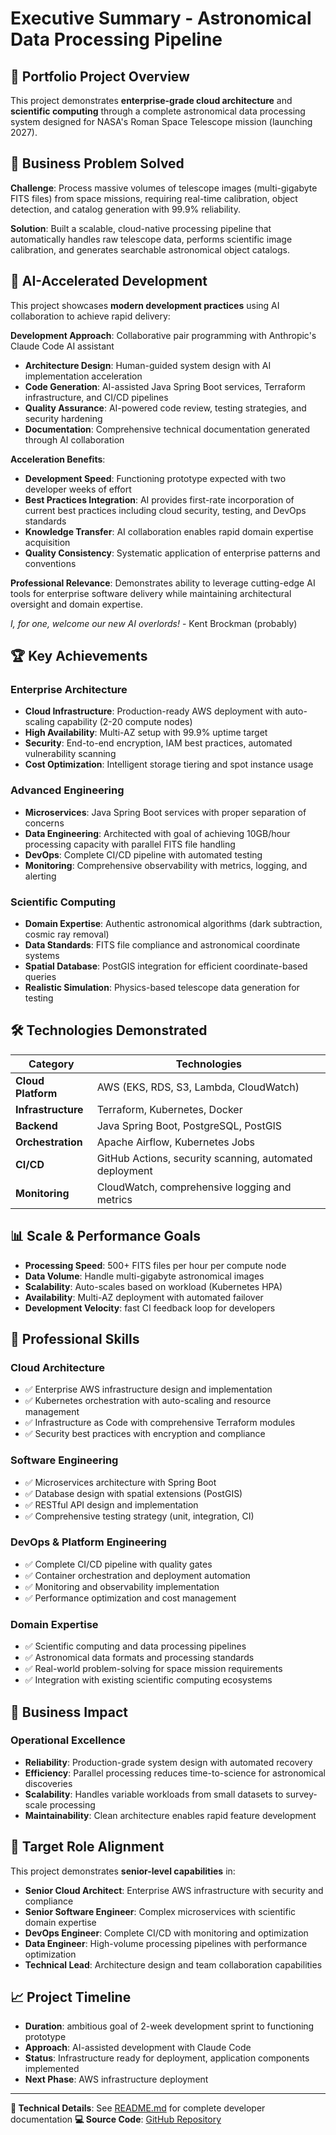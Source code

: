 # Executive Summary - Astronomical Data Processing Pipeline

## 🎯 Portfolio Project Overview

This project demonstrates **enterprise-grade cloud architecture** and **scientific computing** through a complete
astronomical data processing system designed for NASA's Roman Space Telescope mission (launching 2027).

## 💼 Business Problem Solved

**Challenge**: Process massive volumes of telescope images (multi-gigabyte FITS files) from space missions, requiring
real-time calibration, object detection, and catalog generation with 99.9% reliability.

**Solution**: Built a scalable, cloud-native processing pipeline that automatically handles raw telescope data, performs
scientific image calibration, and generates searchable astronomical object catalogs.

## 🤖 AI-Accelerated Development

This project showcases **modern development practices** using AI collaboration to achieve rapid delivery:

**Development Approach**: Collaborative pair programming with Anthropic's Claude Code AI assistant

- **Architecture Design**: Human-guided system design with AI implementation acceleration
- **Code Generation**: AI-assisted Java Spring Boot services, Terraform infrastructure, and CI/CD pipelines
- **Quality Assurance**: AI-powered code review, testing strategies, and security hardening
- **Documentation**: Comprehensive technical documentation generated through AI collaboration

**Acceleration Benefits**:

- **Development Speed**: Functioning prototype expected with two developer weeks of effort
- **Best Practices Integration**: AI provides first-rate incorporation of current best practices including cloud
  security, testing, and DevOps standards
- **Knowledge Transfer**: AI collaboration enables rapid domain expertise acquisition
- **Quality Consistency**: Systematic application of enterprise patterns and conventions

**Professional Relevance**: Demonstrates ability to leverage cutting-edge AI tools for enterprise software delivery
while maintaining architectural oversight and domain expertise.

_I, for one, welcome our new AI overlords!_ - Kent Brockman (probably)

## 🏆 Key Achievements

### **Enterprise Architecture**

- **Cloud Infrastructure**: Production-ready AWS deployment with auto-scaling capability (2-20 compute nodes)
- **High Availability**: Multi-AZ setup with 99.9% uptime target
- **Security**: End-to-end encryption, IAM best practices, automated vulnerability scanning
- **Cost Optimization**: Intelligent storage tiering and spot instance usage

### **Advanced Engineering**

- **Microservices**: Java Spring Boot services with proper separation of concerns
- **Data Engineering**: Architected with goal of achieving 10GB/hour processing capacity with parallel FITS file
  handling
- **DevOps**: Complete CI/CD pipeline with automated testing
- **Monitoring**: Comprehensive observability with metrics, logging, and alerting

### **Scientific Computing**

- **Domain Expertise**: Authentic astronomical algorithms (dark subtraction, cosmic ray removal)
- **Data Standards**: FITS file compliance and astronomical coordinate systems
- **Spatial Database**: PostGIS integration for efficient coordinate-based queries
- **Realistic Simulation**: Physics-based telescope data generation for testing

## 🛠️ Technologies Demonstrated

| **Category**       | **Technologies**                                        |
|--------------------|---------------------------------------------------------|
| **Cloud Platform** | AWS (EKS, RDS, S3, Lambda, CloudWatch)                  |
| **Infrastructure** | Terraform, Kubernetes, Docker                           |
| **Backend**        | Java Spring Boot, PostgreSQL, PostGIS                   |
| **Orchestration**  | Apache Airflow, Kubernetes Jobs                         |
| **CI/CD**          | GitHub Actions, security scanning, automated deployment |
| **Monitoring**     | CloudWatch, comprehensive logging and metrics           |

## 📊 Scale & Performance Goals

- **Processing Speed**: 500+ FITS files per hour per compute node
- **Data Volume**: Handle multi-gigabyte astronomical images
- **Scalability**: Auto-scales based on workload (Kubernetes HPA)
- **Availability**: Multi-AZ deployment with automated failover
- **Development Velocity**: fast CI feedback loop for developers

## 🎯 Professional Skills

### **Cloud Architecture**

- ✅ Enterprise AWS infrastructure design and implementation
- ✅ Kubernetes orchestration with auto-scaling and resource management
- ✅ Infrastructure as Code with comprehensive Terraform modules
- ✅ Security best practices with encryption and compliance

### **Software Engineering**

- ✅ Microservices architecture with Spring Boot
- ✅ Database design with spatial extensions (PostGIS)
- ✅ RESTful API design and implementation
- ✅ Comprehensive testing strategy (unit, integration, CI)

### **DevOps & Platform Engineering**

- ✅ Complete CI/CD pipeline with quality gates
- ✅ Container orchestration and deployment automation
- ✅ Monitoring and observability implementation
- ✅ Performance optimization and cost management

### **Domain Expertise**

- ✅ Scientific computing and data processing pipelines
- ✅ Astronomical data formats and processing standards
- ✅ Real-world problem-solving for space mission requirements
- ✅ Integration with existing scientific computing ecosystems

## 🚀 Business Impact

### **Operational Excellence**

- **Reliability**: Production-grade system design with automated recovery
- **Efficiency**: Parallel processing reduces time-to-science for astronomical discoveries
- **Scalability**: Handles variable workloads from small datasets to survey-scale processing
- **Maintainability**: Clean architecture enables rapid feature development

## 🎯 Target Role Alignment

This project demonstrates **senior-level capabilities** in:

- **Senior Cloud Architect**: Enterprise AWS infrastructure with security and compliance
- **Senior Software Engineer**: Complex microservices with scientific domain expertise
- **DevOps Engineer**: Complete CI/CD with monitoring and optimization
- **Data Engineer**: High-volume processing pipelines with performance optimization
- **Technical Lead**: Architecture design and team collaboration capabilities

## 📈 Project Timeline

- **Duration**: ambitious goal of 2-week development sprint to functioning prototype
- **Approach**: AI-assisted development with Claude Code
- **Status**: Infrastructure ready for deployment, application components implemented
- **Next Phase**: AWS infrastructure deployment

---

**🔗 Technical Details**: See [README.md](README.md) for complete developer documentation
**💻 Source Code**: [GitHub Repository](https://github.com/p27mcgee/astro-data-pipeline)
